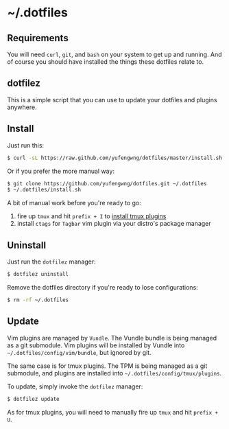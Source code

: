 # ~/.dotfiles

## Requirements

You will need `curl`, `git`, and `bash` on your system to get up and running.
And of course you should have installed the things these dotfiles relate to.

## dotfilez

This is a simple script that you can use to update your dotfiles and plugins
anywhere.

## Install

Just run this:

```bash
$ curl -sL https://raw.github.com/yufengwng/dotfiles/master/install.sh | sh
```

Or if you prefer the more manual way:

``` bash
$ git clone https://github.com/yufengwng/dotfiles.git ~/.dotfiles
$ ~/.dotfiles/install.sh
```

A bit of manual work before you're ready to go:

1. fire up `tmux` and hit `prefix + I` to [install tmux plugins][tpm]
2. install `ctags` for `Tagbar` vim plugin via your distro's package manager

## Uninstall

Just run the `dotfilez` manager:

``` bash
$ dotfilez uninstall
```

Remove the dotfiles directory if you're ready to lose configurations:

``` bash
$ rm -rf ~/.dotfiles
```

## Update

Vim plugins are managed by `Vundle`. The Vundle bundle is being managed
as a git submodule. Vim plugins will be installed by Vundle into
`~/.dotfiles/config/vim/bundle`, but ignored by git.

The same case is for tmux plugins. The TPM is being managed as a git
submodule, and plugins are installed into `~/.dotfiles/config/tmux/plugins`.

To update, simply invoke the `dotfilez` manager:

``` bash
$ dotfilez update
```

As for tmux plugins, you will need to manually fire up `tmux` and
hit `prefix + U`.

[tpm]: https://github.com/tmux-plugins/tpm
